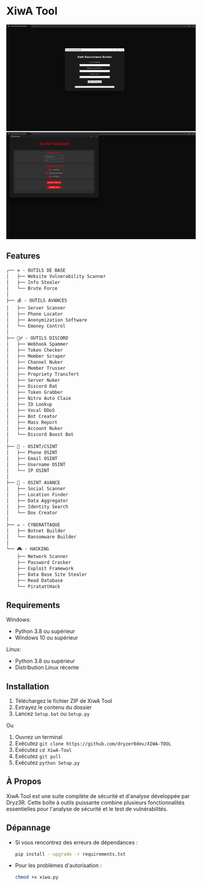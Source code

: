 # XiwA Tool

![RansomWre Builder](image.png)
![Bot-Net Builder](image-1.png)

## Features

```
┌── ⚒️ - OUTILS DE BASE
│   ├── Website Vulnerability Scanner
│   ├── Info Stealer
│   └── Brute Force
│
├── 💰 - OUTILS AVANCES
│   ├── Server Scanner
│   ├── Phone Locator
│   ├── Anonymization Software
│   └── Emoney Control
│
├── 🕵️‍♂️ - OUTILS DISCORD
│   ├── Webhook Spammer
│   ├── Token Checker
│   ├── Member Scraper
│   ├── Channel Nuker
│   ├── Member Trusser
│   ├── Propriety Transfert
│   ├── Server Nuker
│   ├── Discord Rat
│   ├── Token Grabber
│   ├── Nitro Auto Claim
│   ├── ID Lookup
│   ├── Vocal DDoS
│   ├── Bot Creator
│   ├── Mass Report
│   ├── Account Nuker
│   └── Discord Boost Bot
│
├── 🔎 - OSINT/CSINT
│   ├── Phone OSINT
│   ├── Email OSINT
│   ├── Username OSINT
│   └── IP OSINT
│
├── 🔧 - OSINT AVANCE
│   ├── Social Scanner
│   ├── Location Finder
│   ├── Data Aggregator
│   ├── Identity Search
│   └── Dox Creator
│
├── ☠️ - CYBERATTAQUE
│   ├── Botnet Builder
│   └── Ransomware Builder
│
└── 🎮 - HACKING
    ├── Network Scanner
    ├── Password Cracker
    ├── Exploit Framework
    ├── Data Base Site Stealer
    ├── Read Database
    └── PiratattHack
```

## Requirements

Windows:
- Python 3.8 ou supérieur
- Windows 10 ou supérieur

Linux:
- Python 3.8 ou supérieur
- Distribution Linux récente

## Installation

1. Téléchargez le fichier ZIP de XiwA Tool
2. Extrayez le contenu du dossier
3. Lancez `Setup.bat` ou `Setup.py`

Ou

1. Ouvrez un terminal
2. Exécutez `git clone https://github.com/dryzer0dev/XIWA-TOOL`
3. Exécutez `cd XiwA-Tool`
4. Exécutez `git pull`
5. Exécutez `python Setup.py`

## À Propos
XiwA Tool est une suite complète de sécurité et d'analyse développée par Dryz3R. Cette boîte à outils puissante combine plusieurs fonctionnalités essentielles pour l'analyse de sécurité et le test de vulnérabilités.

## Dépannage

- Si vous rencontrez des erreurs de dépendances :
  ```bash
  pip install --upgrade -r requirements.txt
  ```
- Pour les problèmes d'autorisation :
  ```bash
  chmod +x xiwa.py
  ```
